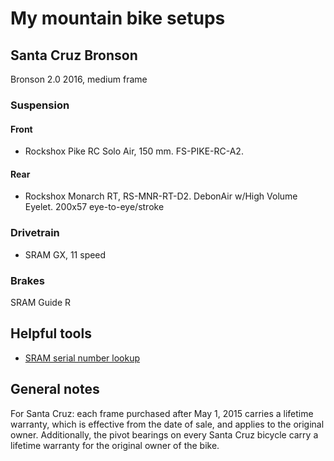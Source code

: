 # My mountain bike setups

## Santa Cruz Bronson

Bronson 2.0 2016, medium frame

### Suspension

#### Front 

- Rockshox Pike RC Solo Air, 150 mm. FS-PIKE-RC-A2. 

#### Rear

- Rockshox Monarch RT, RS-MNR-RT-D2. DebonAir w/High Volume Eyelet. 200x57 eye-to-eye/stroke

### Drivetrain

- SRAM GX, 11 speed

### Brakes

SRAM Guide R

## Helpful tools

- [SRAM serial number lookup](https://www.sram.com/en/service/browse-by-product)


## General notes

For Santa Cruz: each frame purchased after May 1, 2015 carries a lifetime warranty, which is
effective from the date of sale, and applies to the original owner. Additionally, the pivot bearings on every Santa Cruz bicycle carry a lifetime
warranty for the original owner of the bike.
